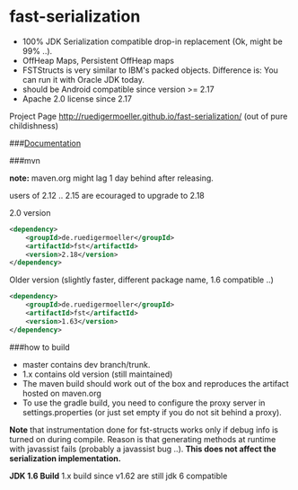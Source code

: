 fast-serialization
==================

* 100% JDK Serialization compatible drop-in replacement (Ok, might be 99% ..).
* OffHeap Maps, Persistent OffHeap maps
* FSTStructs is very similar to IBM's packed objects. Difference is: You can run it with Oracle JDK today.
* should be Android compatible since version >= 2.17
* Apache 2.0 license since 2.17


Project Page http://ruedigermoeller.github.io/fast-serialization/  (out of pure childishness)

###[Documentation](https://github.com/RuedigerMoeller/fast-serialization/wiki)

###mvn

**note:** maven.org might lag 1 day behind after releasing.

users of 2.12 .. 2.15 are ecouraged to upgrade to 2.18

2.0 version
```.xml
<dependency>
    <groupId>de.ruedigermoeller</groupId>
    <artifactId>fst</artifactId>
    <version>2.18</version>
</dependency>
```

Older version (slightly faster, different package name, 1.6 compatible ..)
```.xml
<dependency>
    <groupId>de.ruedigermoeller</groupId>
    <artifactId>fst</artifactId>
    <version>1.63</version>
</dependency>
```

###how to build 

* master contains dev branch/trunk.
* 1.x contains old version (still maintained)
* The maven build should work out of the box and reproduces the artifact hosted on maven.org
* To use the gradle build, you need to configure the proxy server in settings.properties (or just set empty if you do not sit behind a proxy).

<b>Note</b> that instrumentation done for fst-structs works only if debug info is turned on during compile. Reason is that generating methods at runtime with javassist fails (probably a javassist bug ..). 
<b>This does not affect the serialization implementation. </b>

<b>JDK 1.6 Build</b>
1.x build since v1.62 are still jdk 6 compatible

